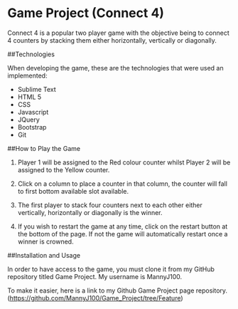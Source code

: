 # Game Project (Connect 4)

Connect 4 is a popular two player game with the objective being to connect 4 counters by stacking them either horizontally, vertically or diagonally.

##Technologies

When developing the game, these are the technologies that were used an implemented:

- Sublime Text
- HTML 5
- CSS
- Javascript
- JQuery
- Bootstrap
- Git

##How to Play the Game

1) Player 1 will be assigned to the Red colour counter whilst Player 2 will be assigned to the Yellow counter.

2) Click on a column to place a counter in that column, the counter will fall to first bottom available slot available. 

3) The first player to stack four counters next to each other either vertically, horizontally or diagonally is the winner. 

4) If you wish to restart the game at any time, click on the restart button at the bottom of the page. If not the game will automatically restart once a winner is crowned. 

##Installation and Usage

In order to have access to the game, you must clone it from my GitHub repository titled Game Project. My username is MannyJ100.

To make it easier, here is a link to my Github Game Project page repository.(https://github.com/MannyJ100/Game_Project/tree/Feature)


